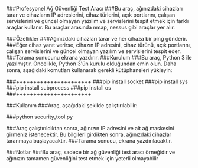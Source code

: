###Profesyonel Ağ Güvenliği Test Aracı
###Bu araç, ağınızdaki cihazları tarar ve cihazların IP adreslerini, cihaz türlerini, açık portlarını, çalışan servislerini ve güncel olmayan yazılım ve servislerini tespit etmek için farklı araçlar kullanır. Bu araçlar arasında nmap, nessus gibi araçlar yer alır.

###Özellikler
###Ağınızdaki cihazları tarar ve her cihaza bir ping gönderir.
###Eğer cihaz yanıt verirse, cihazın IP adresini, cihaz türünü, açık portlarını, çalışan servislerini ve güncel olmayan yazılım ve servislerini tespit eder.
###Tarama sonucunu ekrana yazdırır.
###Kurulum
###Bu araç, Python 3 ile yazılmıştır. Öncelikle, Python 3'ün kurulu olduğundan emin olun. Daha sonra, aşağıdaki komutları kullanarak gerekli kütüphaneleri yükleyin:

###++++++++++++++++++++++
###pip install socket
###pip install sys
###pip install subprocess
###pip install os
###++++++++++++++++++++++

###Kullanım
###Araç, aşağıdaki şekilde çalıştırılabilir:

###python security_tool.py

###Araç çalıştırıldıktan sonra, ağınızın IP adresini ve alt ağ maskesini girmeniz istenecektir. Bu bilgileri girdikten sonra, ağınızdaki cihazlar taranmaya başlayacaktır. ###Tarama sonucu, ekrana yazdırılacaktır.

###Notlar
###Bu araç, sadece bir ağ güvenliği test aracı örneğidir ve ağınızın tamamen güvenliğini test etmek için yeterli olmayabilir
